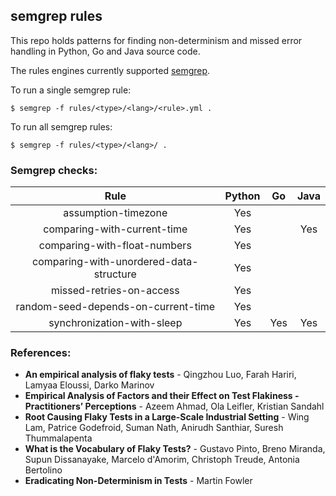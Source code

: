## semgrep rules

This repo holds patterns for finding non-determinism and missed error handling
in Python, Go and Java source code.

The rules engines currently supported [semgrep](https://semgrep.dev/).

To run a single semgrep rule:

```
$ semgrep -f rules/<type>/<lang>/<rule>.yml .
```

To run all semgrep rules:

```
$ semgrep -f rules/<type>/<lang>/ .
```

### Semgrep checks:

| Rule                                    | Python | Go   | Java  |
|:---------------------------------------:|:------:|:----:|:-----:|
| assumption-timezone                     |  Yes   |      |       |
| comparing-with-current-time             |  Yes   |      | Yes   |
| comparing-with-float-numbers            |  Yes   |      |       |
| comparing-with-unordered-data-structure |  Yes   |      |       |
| missed-retries-on-access                |  Yes   |      |       |
| random-seed-depends-on-current-time     |  Yes   |      |       |
| synchronization-with-sleep              |  Yes   | Yes  | Yes   |


### References:

- **An empirical analysis of flaky tests** - Qingzhou  Luo, Farah  Hariri, Lamyaa  Eloussi, Darko  Marinov
- **Empirical Analysis of Factors and their Effect on Test Flakiness - Practitioners’ Perceptions** - Azeem Ahmad, Ola Leifler, Kristian Sandahl
- **Root Causing Flaky Tests in a Large-Scale Industrial Setting** - Wing Lam, Patrice Godefroid, Suman Nath, Anirudh Santhiar, Suresh Thummalapenta
- **What is the Vocabulary of Flaky Tests?** - Gustavo Pinto, Breno Miranda, Supun Dissanayake, Marcelo d'Amorim, Christoph Treude, Antonia Bertolino
- **Eradicating Non-Determinism in Tests** - Martin Fowler
